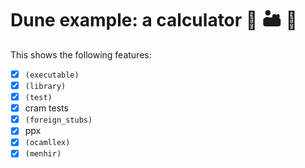Dune example: a calculator :1234: :desert: :camel:
==================================================

This shows the following features:

- [x] `(executable)`
- [x] `(library)`
- [x] `(test)`
- [x] cram tests
- [x] `(foreign_stubs)`
- [x] ppx
- [x] `(ocamllex)`
- [x] `(menhir)`
